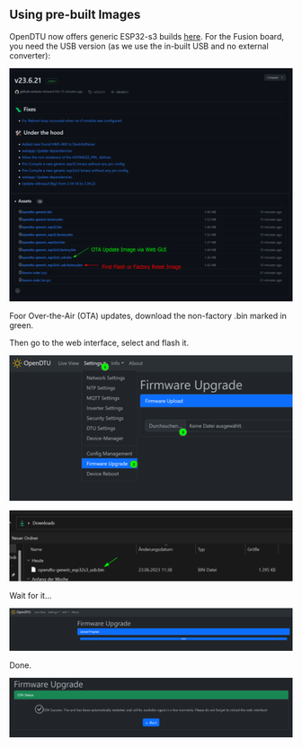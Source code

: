 ## Using pre-built Images

OpenDTU now offers generic ESP32-s3 builds [here](<https://github.com/tbnobody/OpenDTU/releases>). For the Fusion board, you need the USB version (as we use the in-built USB and no external converter):

![ReleaseIMages](pics/ReleaseImages.png)

Foor Over-the-Air (OTA) updates, download the non-factory .bin marked in green.

Then go to the web interface, select and flash it.

![OTA](pics/OTA.png)

![OTAImageSelect](pics/OTAImageSelect.png)

Wait for it...

![OTAProgress](pics/OTAProgress.png)

Done.

![OTADone](pics/OTADone.png)
